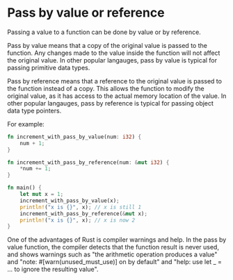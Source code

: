 # Pass by value or reference

Passing a value to a function can be done by value or by reference.

Pass by value means that a copy of the original value is passed to the function. Any changes made to the value inside the function will not affect the original value. In other popular langauges, pass by value is typical for passing primitive data types.

Pass by reference means that a reference to the original value is passed to the function instead of a copy. This allows the function to modify the original value, as it has access to the actual memory location of the value. In other popular langauges, pass by reference is typical for passing object data type pointers.

For example:

```rust
fn increment_with_pass_by_value(num: i32) {
    num + 1;
}

fn increment_with_pass_by_reference(num: &mut i32) {
    *num += 1;
}

fn main() {
    let mut x = 1;
    increment_with_pass_by_value(x);
    println!("x is {}", x); // x is still 1
    increment_with_pass_by_reference(&mut x);
    println!("x is {}", x); // x is now 2
}
```

One of the advantages of Rust is compiler warnings and help. In the pass by value function, the compiler detects that the function result is never used, and shows warnings such as "the arithmetic operation produces a value" and "note: #[warn(unused_must_use)] on by default" and "help: use let _ = ... to ignore the resulting value".
